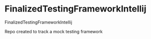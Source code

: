 # FinalizedTestingFrameworkIntellij
FinalizedTestingFrameworkIntellij

Repo created to track a mock testing framework
